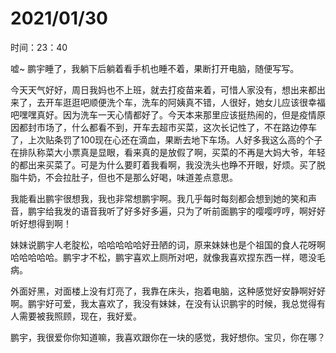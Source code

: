 # 2021/01/30

时间：23：40

  嘘~    鹏宇睡了，我躺下后躺着看手机也睡不着，果断打开电脑，随便写写。

  今天天气好好，周日我妈也不上班，就去打疫苗来着，可惜人家没有，想出来都出来了，去开车逛逛吧顺便洗个车，洗车的阿姨真不错，人很好，她女儿应该很幸福吧嘿嘿真好。因为洗车一天心情都好了。今天本来那里应该挺热闹的，但是疫情原因都封市场了，什么都看不到，开车去超市买菜，这次长记性了，不在路边停车了，上次贴条罚了100现在心还在滴血，果断去地下车场。人好多我这么高的个子在排队称菜大小票真是显眼，看来真的是放假了啊，买菜的不再是大妈大爷，年轻的都出来买菜了。可是为什么要盯着我看啊，我没洗头也睁不开眼，好烦。买了脱脂牛奶，不会拉肚子，但也不是那么好喝，味道差点意思。

  我能看出鹏宇很想我，我也非常想鹏宇啊。我几乎每时每刻都会想到她的笑和声音，鹏宇给我发的语音我听了好多好多遍，只为了听前面鹏宇的嘤嘤哼哼，啊好好听好想得到啊！

  妹妹说鹏宇人老腚松，哈哈哈哈哈好丑陋的词，原来妹妹也是个祖国的食人花呀啊哈哈哈哈哈。鹏宇才不松，鹏宇喜欢上厕所对吧，就像我喜欢捏东西一样，嗯没毛病。

  外面好黑，对面楼上没有灯亮了，我靠在床头，抱着电脑，这种感觉好安静啊好好啊。鹏宇好可爱，我太喜欢了，我没有妹妹，在没有认识鹏宇的时候，我总觉得有人需要被我照顾，现在，我好爱。

  鹏宇，我很爱你你知道嘛，我喜欢跟你在一块的感觉，我好想你。宝贝，你在哪？